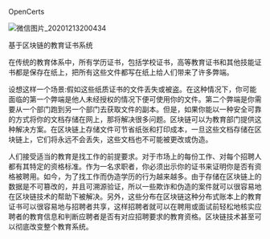 OpenCerts

![微信图片_20201213200434](https://i.loli.net/2020/12/13/GuNsb5RDl1mLQ8X.png)

基于区块链的教育证书系统

​		在传统的教育体系中，所有学历证书，包括学校证书，高等教育证书和其他技能证书都是保存在纸上，把所有这些文件都写在纸上给人们带来了许多弊端。

​		设想这样一个场景:假如这些纸质证书的文件丢失或被盗。在这种情况下，你可能面临的第一个弊端是他人未经授权的情况下便可使用你的文件。第二个弊端是你需要从一个部门跑到另一个部门去获取文件的副本。但是，如果你能以一种安全可靠的方式将你的文档存储在网上，那将解决很多问题。区块链可以为教育部门提供这种解决方案。在区块链上存储文件可节省纸张和打印成本，一旦这些文档存储在区块链上，它们将永远不会丢失，这些文档也不可能被更改或伪造。

​		人们接受适当的教育是找工作的前提要求。对于市场上的每份工作、对每个招聘人都有其特定的资格标准。作为一名求职者，你必须出示你的证书来证明你是否有资格被聘用。如今，为了找工作而伪造学历的行为越来越多。由于存储在区块链上的数据是不可篡改的，并且可溯源验证，所以一些欺诈和伪造的案件就可以很容易地在区块链技术的帮助下被解决。另外，这些分布在区块链这种分布式账本上的教育证书可以很容易地与招聘者共享，这样招聘者就可以在聘用或面试前轻松地核实应聘者的教育信息和判断应聘者是否有对应招聘要求的教育资格。区块链技术甚至可以彻底改变整个教育系统。
